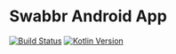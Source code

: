 Swabbr Android App
=

[![Build Status](https://dev.azure.com/Laixer/Swabbr/_apis/build/status/Laixer.Swabbr-Android?branchName=dev)](https://dev.azure.com/Laixer/Swabbr/_build/latest?definitionId=7&branchName=dev)
[![Kotlin Version](https://img.shields.io/badge/kotlin-1.3.50-blue.svg)](http://kotlinlang.org/)
